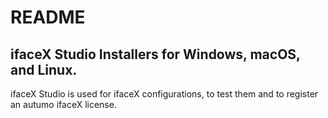 # README

## ifaceX Studio Installers for Windows, macOS, and Linux.

ifaceX Studio is used for ifaceX configurations, to test them and to register
an autumo ifaceX license.
